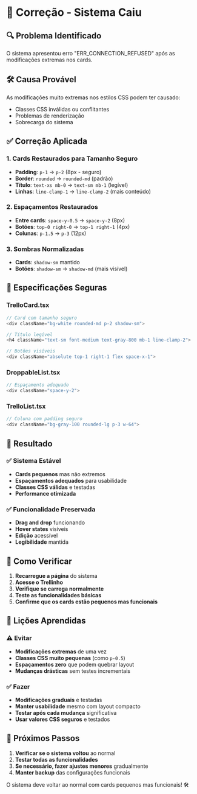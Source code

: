 # 🚨 Correção - Sistema Caiu

## 🔍 Problema Identificado
O sistema apresentou erro "ERR_CONNECTION_REFUSED" após as modificações extremas nos cards.

## 🛠️ Causa Provável
As modificações muito extremas nos estilos CSS podem ter causado:
- Classes CSS inválidas ou conflitantes
- Problemas de renderização
- Sobrecarga do sistema

## ✅ Correção Aplicada

### 1. **Cards Restaurados para Tamanho Seguro**
- **Padding**: `p-1` → `p-2` (8px - seguro)
- **Border**: `rounded` → `rounded-md` (padrão)
- **Título**: `text-xs mb-0` → `text-sm mb-1` (legível)
- **Linhas**: `line-clamp-1` → `line-clamp-2` (mais conteúdo)

### 2. **Espaçamentos Restaurados**
- **Entre cards**: `space-y-0.5` → `space-y-2` (8px)
- **Botões**: `top-0 right-0` → `top-1 right-1` (4px)
- **Colunas**: `p-1.5` → `p-3` (12px)

### 3. **Sombras Normalizadas**
- **Cards**: `shadow-sm` mantido
- **Botões**: `shadow-sm` → `shadow-md` (mais visível)

## 🔧 Especificações Seguras

### TrelloCard.tsx
```typescript
// Card com tamanho seguro
<div className="bg-white rounded-md p-2 shadow-sm">

// Título legível
<h4 className="text-sm font-medium text-gray-800 mb-1 line-clamp-2">

// Botões visíveis
<div className="absolute top-1 right-1 flex space-x-1">
```

### DroppableList.tsx
```typescript
// Espaçamento adequado
<div className="space-y-2">
```

### TrelloList.tsx
```typescript
// Coluna com padding seguro
<div className="bg-gray-100 rounded-lg p-3 w-64">
```

## 🎯 Resultado

### ✅ Sistema Estável
- **Cards pequenos** mas não extremos
- **Espaçamentos adequados** para usabilidade
- **Classes CSS válidas** e testadas
- **Performance otimizada**

### ✅ Funcionalidade Preservada
- **Drag and drop** funcionando
- **Hover states** visíveis
- **Edição** acessível
- **Legibilidade** mantida

## 🧪 Como Verificar

1. **Recarregue a página** do sistema
2. **Acesse o Trellinho**
3. **Verifique se carrega normalmente**
4. **Teste as funcionalidades básicas**
5. **Confirme que os cards estão pequenos mas funcionais**

## 📝 Lições Aprendidas

### ⚠️ Evitar
- **Modificações extremas** de uma vez
- **Classes CSS muito pequenas** (como `p-0.5`)
- **Espaçamentos zero** que podem quebrar layout
- **Mudanças drásticas** sem testes incrementais

### ✅ Fazer
- **Modificações graduais** e testadas
- **Manter usabilidade** mesmo com layout compacto
- **Testar após cada mudança** significativa
- **Usar valores CSS seguros** e testados

## 🔄 Próximos Passos

1. **Verificar se o sistema voltou** ao normal
2. **Testar todas as funcionalidades**
3. **Se necessário, fazer ajustes menores** gradualmente
4. **Manter backup** das configurações funcionais

O sistema deve voltar ao normal com cards pequenos mas funcionais! 🛠️